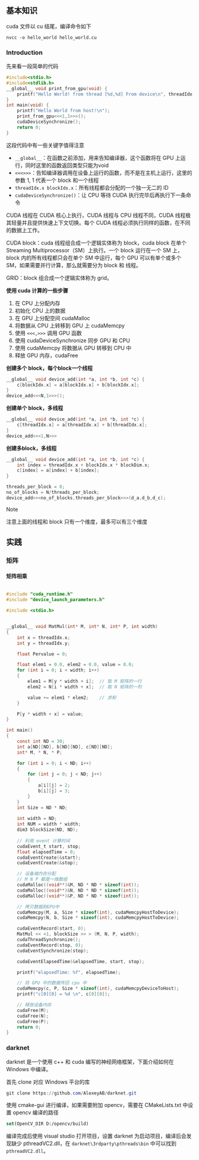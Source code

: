 ## 基本知识



cuda 文件以 cu 结尾，编译命令如下

```shell
nvcc -o hello_world hello_world.cu
```



### Introduction



先来看一段简单的代码

```c
#include<stdio.h>
#include<stdlib.h>
__global__ void print_from_gpu(void) {
    printf("Hello World! from thread [%d,%d] From device\n", threadIdx.x,blockIdx.x);
}
int main(void) {
    printf("Hello World from host!\n");
    print_from_gpu<<<1,1>>>();
    cudaDeviceSynchronize();
    return 0;
}
```

这段代码中有一些关键字值得注意

+ `__global__`：在函数之前添加，用来告知编译器，这个函数将在 GPU 上运行，同时这里的函数返回类型只能为void
+ `<<<>>>`：告知编译器调用在设备上运行的函数，而不是在主机上运行，这里的参数 1, 1 代表一个 block 和一个线程
+ `threadIdx.x blockIdx.x`：所有线程都会分配的一个独一无二的 ID
+ `cudaDeviceSynchronize()`：让 CPU 等待 CUDA 执行完毕后再执行下一条命令

CUDA 线程在 CUDA 核心上执行，CUDA 线程与 CPU 线程不同，CUDA 线程极其轻量并且提供快速上下文切换。每个 CUDA 线程必须执行同样的函数，在不同的数据上工作。

CUDA block：cuda 线程组合成一个逻辑实体称为 block，cuda block 在单个 Streaming Multiprocessor（SM）上执行。一个 block 运行在一个 SM 上，block 内的所有线程都只会在单个 SM 中运行，每个 GPU 可以有单个或多个 SM，如果需要并行计算，那么就需要分为 block 和 线程。

GRID：block 组合成一个逻辑实体称为 grid。

**使用 cuda 计算的一些步骤**

1. 在 CPU 上分配内存
2. 初始化 CPU 上的数据
3. 在 GPU 上分配空间 cudaMalloc
4. 将数据从 CPU 上转移到 GPU 上 cudaMemcpy
5. 使用 `<<<,>>>` 调用 GPU 函数
6. 使用 cudaDeviceSynchronize 同步 GPU 和 CPU
7. 使用 cudaMemcpy 将数据从 GPU 转移到 CPU 中
8. 释放 GPU 内存，cudaFree

**创建多个 block，每个block一个线程**

```c
__global__ void device_add(int *a, int *b, int *c) {
    c[blockIdx.x] = a[blockIdx.x] + b[blockIdx.x];
}
device_add<<<N,1>>>();
```



**创建单个 block，多线程**

```c
__global__ void device_add(int *a, int *b, int *c) {
    c[threadIdx.x] = a[threadIdx.x] + b[threadIdx.x];
}
device_add<<<1,N>>>
```



**创建多block，多线程**

```c
__global__ void device_add(int *a, int *b, int *c) {
    int index = threadIdx.x + blockIdx.x * blockDim.x;
    c[index] = a[index] + b[index];
}

threads_per_block = 8;
no_of_blocks = N/threads_per_block;
device_add<<<no_of_blocks,threads_per_block>>>(d_a,d_b,d_c);
```

> [!NOTE]
>
> 注意上面的线程和 block 只有一个维度，最多可以有三个维度









## 实践


### 矩阵

#### 矩阵相乘

```c

#include "cuda_runtime.h"
#include "device_launch_parameters.h"

#include <stdio.h>


__global__ void MatMul(int* M, int* N, int* P, int width)
{
    int x = threadIdx.x;
    int y = threadIdx.y;

    float Pervalue = 0;

    float elem1 = 0.0, elem2 = 0.0, value = 0.0;
    for (int i = 0; i < width; i++)
    {
        elem1 = M[y * width + i];  // 取 M 矩阵的一行
        elem2 = N[i * width + x];  // 取 N 矩阵的一列

        value += elem1 * elem2;    // 求和
    }

    P[y * width + x] = value;
}

int main()
{
    const int ND = 30;
    int a[ND][ND], b[ND][ND], c[ND][ND];
    int* M, * N, * P;

	for (int i = 0; i < ND; i++)
    {
        for (int j = 0; j < ND; j++)
        {
            a[i][j] = 2;
            b[i][j] = 3;
        }
    }
    int Size = ND * ND;
    
    int width = ND;
    int NUM = width * width;
    dim3 blockSize(ND, ND);
	
    // 利用 event 计算时间
    cudaEvent_t start, stop;
    float elapsedTime = 0;
    cudaEventCreate(&start);
    cudaEventCreate(&stop);

    // 设备端内存分配
    // M N P 都是一维数组
    cudaMalloc((void**)&M, ND * ND * sizeof(int));
    cudaMalloc((void**)&N, ND * ND * sizeof(int));
    cudaMalloc((void**)&P, ND * ND * sizeof(int));

    // 拷贝数据到GPU中
    cudaMemcpy(M, a, Size * sizeof(int), cudaMemcpyHostToDevice);
    cudaMemcpy(N, b, Size * sizeof(int), cudaMemcpyHostToDevice);

    cudaEventRecord(start, 0);
    MatMul << <1, blockSize >> > (M, N, P, width);
    cudaThreadSynchronize();
    cudaEventRecord(stop, 0);
    cudaEventSynchronize(stop);

    cudaEventElapsedTime(&elapsedTime, start, stop);

    printf("elapsedTime: %f", elapsedTime);

    // 将 GPU 中的数据传回 cpu 中
    cudaMemcpy(c, P, Size * sizeof(int), cudaMemcpyDeviceToHost);
    printf("c[0][0] = %d \n", c[0][0]);

    // 释放设备内存
    cudaFree(M);
    cudaFree(N);
    cudaFree(P);
    return 0;
}
```




### darknet

darknet 是一个使用 c++ 和 cuda 编写的神经网络框架，下面介绍如何在 Windows 中编译。

首先 clone 对应 Windows 平台的库

```powershell
git clone https://github.com/AlexeyAB/darknet.git
```


使用 cmake-gui 进行编译，如果需要附加 opencv，需要在 CMakeLists.txt 中设置 opencv 编译的路径

```cmake
set(OpenCV_DIR D:/opencv/build)
```

编译完成后使用 visual studio 打开项目，设置 darknet 为启动项目，编译后会发现缺少 pthreadVC2.dll，在 `darknet\3rdparty\pthreads\bin` 中可以找到 `pthreadVC2.dll`。

